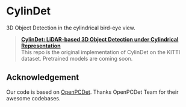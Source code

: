 # CylinDet

3D Object Detection in the cylindrical bird-eye view.

<!-- <p align="center"> <img src='docs/teaser.png' align="center" height="230px"> </p> -->

> [**CylinDet: LiDAR-based 3D Object Detection under Cylindrical Representation**]()                 
This repo is the original implementation of CylinDet on the KITTI dataset. Pretrained models are coming soon. 

## Acknowledgement
Our code is based on [OpenPCDet](https://github.com/open-mmlab/OpenPCDet). 
Thanks OpenPCDet Team for their awesome codebases.
